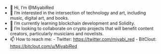 - 👋 Hi, I’m @MiyabiRed
- 👀 I’m interested in the intersection of technology and art, including music, digital art, and books.
- 🌱 I’m currently learning blockchain development and Solidity.
- 💞️ I’m looking to collaborate on crypto projects that will benefit content creators, particularly musicians and novelists.
- 📫 How to reach me:
      - Twitter: https://twitter.com/miyabi_red
      - BitClout: https://bitclout.com/u/MiyabiRed

<!---
MiyabiRed/MiyabiRed is a ✨ special ✨ repository because its `README.md` (this file) appears on your GitHub profile.
You can click the Preview link to take a look at your changes.
--->
